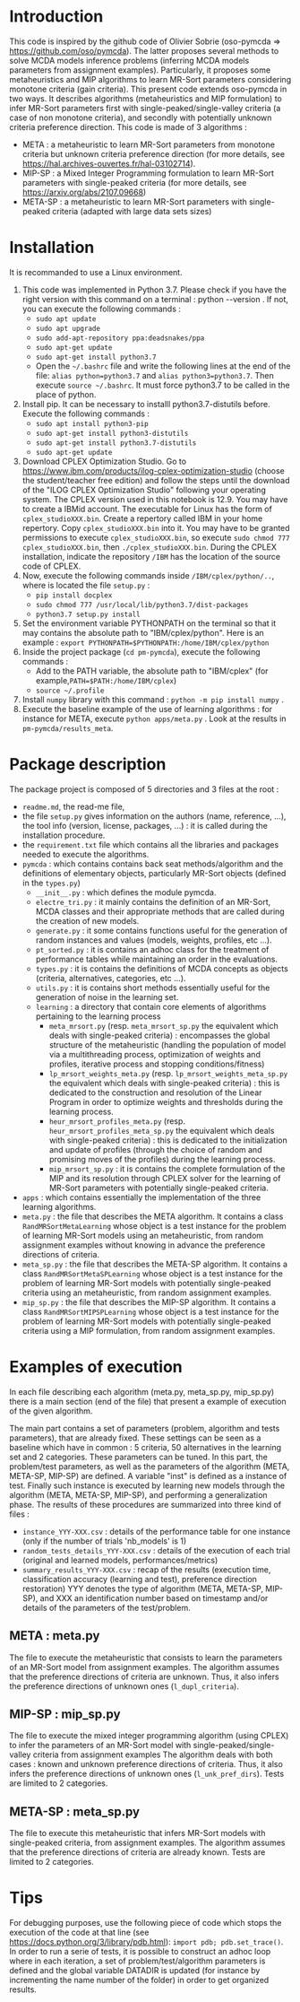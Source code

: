 # Introduction

This code is inspired by the github code of Olivier Sobrie (oso-pymcda => https://github.com/oso/pymcda). 
The latter proposes several methods to solve MCDA models inference problems (inferring MCDA models parameters from assignment examples).
Particularly, it proposes some metaheuristics and MIP algorithms to learn MR-Sort parameters considering monotone criteria (gain criteria).
This present code extends oso-pymcda in two ways.
It describes algorithms (metaheuristics and MIP formulation) to infer MR-Sort parameters first with single-peaked/single-valley criteria (a case of non monotone criteria), and secondly with potentially unknown criteria preference direction.
This code is made of 3 algorithms : 
- META : a metaheuristic to learn MR-Sort parameters from monotone criteria but unknown criteria preference direction (for more details, see https://hal.archives-ouvertes.fr/hal-03102714).
- MIP-SP : a Mixed Integer Programming formulation to learn MR-Sort parameters with single-peaked criteria (for more details, see https://arxiv.org/abs/2107.09668)
- META-SP : a metaheuristic to learn MR-Sort parameters with single-peaked criteria (adapted with large data sets sizes)



# Installation

It is recommanded to use a Linux environment.
1. This code was implemented in Python 3.7. Please check if you have the right version with this command on a terminal : python --version . If not, you can execute the following commands :
    - `sudo apt update`
    - `sudo apt upgrade`
    - `sudo add-apt-repository ppa:deadsnakes/ppa`
    - `sudo apt-get update`
    - `sudo apt-get install python3.7`
    - Open the  `~/.bashrc` file and write the following lines at the end of the file: `alias python=python3.7` and `alias python3=python3.7`. Then execute `source ~/.bashrc`. It must force python3.7 to be called in the place of python.
2. Install pip. It can be necessary to installl python3.7-distutils before. Execute the following commands :
    - `sudo apt install python3-pip`
    - `sudo apt-get install python3-distutils`
    - `sudo apt-get install python3.7-distutils`
    - `sudo apt-get update`
4. Download CPLEX Optimization Studio. Go to https://www.ibm.com/products/ilog-cplex-optimization-studio (choose the student/teacher free edition) and follow the steps until the download of the "ILOG CPLEX Optimization Studio" following your operating system. The CPLEX version used in this notebook is 12.9. You may have to create a IBMid account. The executable for Linux has the form of `cplex_studioXXX.bin`. Create a repertory called IBM in your home repertory. Copy `cplex_studioXXX.bin` into it. You may have to be granted permissions to execute `cplex_studioXXX.bin`, so execute `sudo chmod 777 cplex_studioXXX.bin`, then `./cplex_studioXXX.bin`. During the CPLEX installation, indicate the repository `/IBM` has the location of the source code of CPLEX.
5. Now, execute the following commands inside `/IBM/cplex/python/..`, where is located the file `setup.py` : 
    - `pip install docplex`
    - `sudo chmod 777 /usr/local/lib/python3.7/dist-packages`
    - `python3.7 setup.py install`
7. Set the environment variable PYTHONPATH on the terminal so that it may contains the absolute path to "IBM/cplex/python". Here is an example : `export PYTHONPATH=$PYTHONPATH:/home/IBM/cplex/python`
8. Inside the project package (`cd pm-pymcda`), execute the following commands : 
    - Add to the PATH variable, the absolute path to "IBM/cplex" (for example,`PATH=$PATH:/home/IBM/cplex`)
    - `source ~/.profile`
9. Install `numpy` library with this command : `python -m pip install numpy` .
10. Execute the baseline example of the use of learning algorithms : for instance for META, execute `python apps/meta.py` . Look at the results in `pm-pymcda/results_meta`.


# Package description

The package project is composed of 5 directories and 3 files at the root : 
* `readme.md`, the read-me file,
* the file `setup.py` gives information on the authors (name, reference, ...), the tool info (version, license, packages, ...) : it is called during the installation procedure.
* the `requirement.txt` file which contains all the libraries and packages needed to execute the algorithms.
* `pymcda` : which contains contains back seat methods/algorithm and the definitions of elementary objects, particularly MR-Sort objects (defined in the `types.py`) 
    * `__init__.py` : which defines the module pymcda.
    * `electre_tri.py` : it mainly contains the definition of an MR-Sort, MCDA classes and their appropriate methods that are called during the creation of new models.
    * `generate.py` : it some contains functions useful for the generation of random instances and values (models, weights, profiles, etc ...).
    * `pt_sorted.py` : it is contains an adhoc class for the treatment of performance tables while maintaining an order in the evaluations.
    * `types.py` : it is contains the definitions of MCDA concepts as objects (criteria, alternatives, categories, etc ...).
    * `utils.py` : it is contains short methods essentially useful for the generation of noise in the learning set.
    * `learning` : a directory that contain core elements of algorithms pertaining to the learning process
        * `meta_mrsort.py` (resp. `meta_mrsort_sp.py` the equivalent which deals with single-peaked criteria) : encompasses the global structure of the metaheuristic (handling the population of model via a multithreading process, optimization of weights and profiles, iterative process and stopping conditions/fitness)
        * `lp_mrsort_weights_meta.py` (resp. `lp_mrsort_weights_meta_sp.py` the equivalent which deals with single-peaked criteria) : this is dedicated to the construction and resolution of the Linear Program in order to optimize weights and thresholds during the learning process.
        * `heur_mrsort_profiles_meta.py` (resp. `heur_mrsort_profiles_meta_sp.py` the equivalent which deals with single-peaked criteria) : this is dedicated to the initialization and update of profiles (through the choice of random and promising moves of the profiles) during the learning process.
        * `mip_mrsort_sp.py` : it is contains the complete formulation of the MIP and its resolution through CPLEX solver for the learning of MR-Sort parameters with potentially single-peaked criteria.
* `apps` : which contains essentially the implementation of the three learning algorithms.
* `meta.py` : the file that describes the META algorithm. It contains a class `RandMRSortMetaLearning` whose object is a test instance for the problem of learning MR-Sort models using an metaheuristic, from random assignment examples without knowing in advance the preference directions of criteria.
* `meta_sp.py` : the file that describes the META-SP algorithm. It contains a class `RandMRSortMetaSPLearning` whose object is a test instance for the problem of learning MR-Sort models with potentially single-peaked criteria using an metaheuristic, from random assignment examples.
* `mip_sp.py` : the file that describes the MIP-SP algorithm. It contains a class `RandMRSortMIPSPLearning` whose object is a test instance for the problem of learning MR-Sort models with potentially single-peaked criteria using a MIP formulation, from random assignment examples.



# Examples of execution

In each file describing each algorithm (meta.py, meta_sp.py, mip_sp.py) there is a main section (end of the file) that present a example of execution of the given algorithm.

The main part contains a set of parameters (problem, algorithm and tests parameters), that are already fixed.
These settings can be seen as a baseline which have in common : 5 criteria, 50 alternatives in the learning set and 2 categories.
These parameters can be tuned.
In this part, the problem/test parameters, as well as the parameters of the algorithm (META, META-SP, MIP-SP) are defined.
A variable "inst" is defined as a instance of test.
Finally such instance is executed by learning new models through the algorithm (META, META-SP, MIP-SP), and performing a generalization phase.
The results of these procedures are summarized into three kind of files :
- `instance_YYY-XXX.csv` : details of the performance table for one instance (only if the number of trials 'nb_models' is 1)
- `random_tests_details_YYY-XXX.csv` : details of the execution of each trial  (original and learned models, performances/metrics)
- `summary_results_YYY-XXX.csv` : recap of the results (execution time, classification accuracy (learning and test), preference direction restoration)
YYY denotes the type of algorithm (META, META-SP, MIP-SP), and XXX an identification number based on timestamp and/or details of the parameters of the test/problem.


## META : meta.py

The file to execute the metaheuristic that consists to learn the parameters of an MR-Sort model from assignment examples.
The algorithm assumes that the preference directions of criteria are unknown. 
Thus, it also infers the preference directions of unknown ones (`l_dupl_criteria`).

## MIP-SP : mip_sp.py

The file to execute the mixed integer programming algorithm (using CPLEX) to infer the parameters of an MR-Sort model with single-peaked/single-valley criteria from assignment examples
The algorithm deals with both cases : known and unknown preference directions of criteria.
Thus, it also infers the preference directions of unknown ones (`l_unk_pref_dirs`).
Tests are limited to 2 categories.

## META-SP : meta_sp.py

The file to execute this metaheuristic that infers MR-Sort models with single-peaked criteria, from assignment examples.
The algorithm assumes that the preference directions of criteria are already known.
Tests are limited to 2 categories.


# Tips

For debugging purposes, use the following piece of code which stops the execution of the code at that line (see https://docs.python.org/3/library/pdb.html):
`import pdb; pdb.set_trace()`.
In order to run a serie of tests, it is possible to construct an adhoc loop where in each iteration, a set of problem/test/algorithm parameters is defined and the global variable DATADIR is updated (for instance by incrementing the name number of the folder) in order to get organized results.

